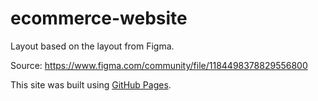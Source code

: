 # ecommerce-website

Layout based on the layout from Figma.<br>

Source: https://www.figma.com/community/file/1184498378829556800<br>

This site was built using [GitHub Pages](https://b13d.github.io/ecommerce-website/).
